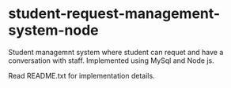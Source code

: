 # student-request-management-system-node
Student managemnt system where student can requet and have a conversation with staff. Implemented using MySql and Node js.

Read README.txt for implementation details.
